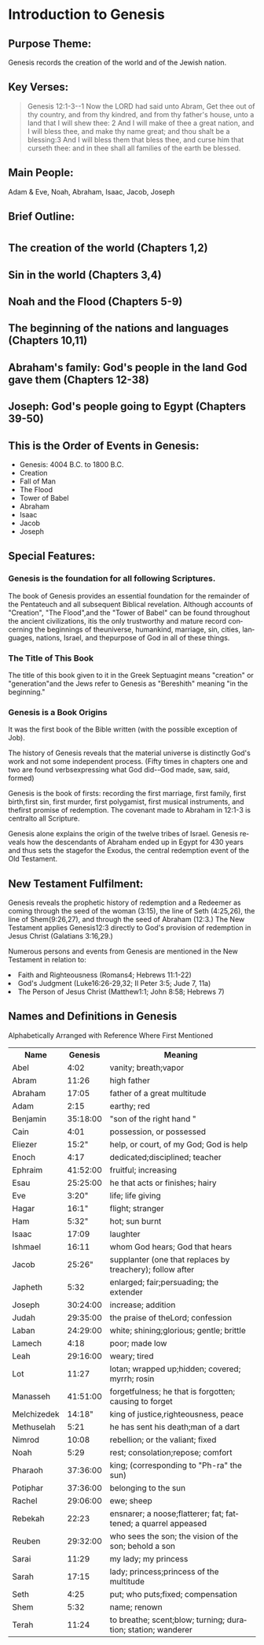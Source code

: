 <h1><span lang='en'>Introduction to Genesis </span></h1>
<h2><span lang='en'>Purpose Theme: </span></h2>
<p><span lang='en'>Genesis records the creation of the world and of the Jewish nation. </span></p>
<h2><span lang='en'>Key Verses: </span></h2>
<blockquote><span lang='en'>Genesis 12:1-3--1 Now the LORD had said unto Abram&#44; Get thee out of thy country&#44; and from thy kindred&#44; and from thy father's house&#44; unto a land that I will shew thee: 2 And I will make of thee a great nation&#44; and I will bless thee&#44; and make thy name great; and thou shalt be a blessing:3 And I will bless them that bless thee&#44; and curse him that curseth thee: and in thee shall all families of the earth be blessed. </span></blockquote>
<h2><span lang='en'>Main People: </span></h2>
<p><span lang='en'>Adam &amp; Eve&#44; Noah&#44; Abraham&#44; Isaac&#44; Jacob&#44; Joseph </span></p>
<h2><span lang='en'>Brief Outline: </span></h2>
<div class='emb-outline'>
<h1/>
<h2><span lang='en'>The creation of the world (Chapters 1&#44;2) </span></h2>
<h2><span lang='en'>Sin in the world (Chapters 3&#44;4) </span></h2>
<h2><span lang='en'>Noah and the Flood (Chapters 5-9) </span></h2>
<h2><span lang='en'>The beginning of the nations and languages (Chapters 10&#44;11) </span></h2>
<h2><span lang='en'>Abraham&apos;s family: God&apos;s people in the land God gave them (Chapters 12-38) </span></h2>
<h2><span lang='en'>Joseph: God&apos;s people going to Egypt (Chapters 39-50) </span></h2>
</div>

<h2><span lang='en'>This is the Order of Events in Genesis: </span></h2><ul>
<li><span lang='en'>Genesis: 4004 B.C. to 1800 B.C. </span></li>
<li><span lang='en'>Creation </span></li>
<li><span lang='en'>Fall of Man </span></li>
<li><span lang='en'>The Flood </span></li>
<li><span lang='en'>Tower of Babel </span></li>
<li><span lang='en'>Abraham </span></li>
<li><span lang='en'>Isaac </span></li>
<li><span lang='en'>Jacob </span></li>
<li><span lang='en'>Joseph </span></li>
</ul>
<h2><span lang='en'>Special Features: </span></h2>
<h3><span lang='en'>Genesis is the foundation for all following Scriptures. </span></h3>
<p><span lang='en'>The book of Genesis provides an essential foundation for the remainder of the Pentateuch and all subsequent Biblical revelation. Although accounts of &quot;Creation&quot;&#44; &quot;The Flood&quot;&#44;and the &quot;Tower of Babel&quot; can be found throughout the ancient civilizations&#44; itis the only trustworthy and mature record concerning the beginnings of theuniverse&#44; humankind&#44; marriage&#44; sin&#44; cities&#44; languages&#44; nations&#44; Israel&#44; and thepurpose of God in all of these things. </span></p>
<h3><span lang='en'>The Title of This Book </span></h3>
<p><span lang='en'>The title of this book given to it in the Greek Septuagint means &quot;creation&quot; or &quot;generation&quot;and the Jews refer to Genesis as &quot;Bereshith&quot; meaning &quot;in the beginning.&quot; </span></p>
<h3><span lang='en'>Genesis is a Book Origins </span></h3>
<p><span lang='en'>It was the first book of the Bible written (with the possible exception of Job). </span></p>
<p><span lang='en'>The history of Genesis reveals that the material universe is distinctly God&apos;s work and not some independent process. (Fifty times in chapters one and two are found verbsexpressing what God did--God made&#44; saw&#44; said&#44; formed) </span></p>
<p><span lang='en'>Genesis is the book of firsts: recording the first marriage&#44; first family&#44; first birth&#44;first sin&#44; first murder&#44; first polygamist&#44; first musical instruments&#44; and thefirst promise of redemption. The covenant made to Abraham in 12:1-3 is centralto all Scripture. </span></p>
<p><span lang='en'>Genesis alone explains the origin of the twelve tribes of Israel. Genesis reveals how the descendants of Abraham ended up in Egypt for 430 years and thus sets the stagefor the Exodus&#44; the central redemption event of the Old Testament. </span></p>
<h2><span lang='en'>New Testament Fulfilment: </span></h2>
<p><span lang='en'>Genesis reveals the prophetic history of redemption and a Redeemer as coming through the seed of the woman (3:15)&#44; the line of Seth (4:25&#44;26)&#44; the line of Shem(9:26&#44;27)&#44; and through the seed of Abraham (12:3.) The New Testament applies Genesis12:3 directly to God&apos;s provision of redemption in Jesus Christ (Galatians 3:16&#44;29.) </span></p>
<p><span lang='en'>Numerous persons and events from Genesis are mentioned in the New Testament in relation to: </span></p>
<li><span lang='en'>Faith and Righteousness (Romans4; Hebrews 11:1-22) </span></li>
<li><span lang='en'>God&apos;s Judgment (Luke16:26-29&#44;32; II Peter 3:5; Jude 7&#44; 11a) </span></li>
<li><span lang='en'>The Person of Jesus Christ (Matthew1:1; John 8:58; Hebrews 7) </span></li>
<h2><span lang='en'>Names and Definitions in Genesis </span></h2>
<p><span lang='en'>Alphabetically Arranged with Reference Where First Mentioned </span></p><table><tr>
<th><span lang='en'>Name </span></th>
<th><span lang='en'>Genesis </span></th>
<th><span lang='en'>Meaning </span></th></tr><tr>
<td><span lang='en'>Abel </span></td>
<td><span lang='en'>4:02 </span></td>
<td><span lang='en'>vanity; breath;vapor </span></td></tr><tr>
<td><span lang='en'>Abram </span></td>
<td><span lang='en'>11:26 </span></td>
<td><span lang='en'>high father </span></td></tr><tr>
<td><span lang='en'>Abraham </span></td>
<td><span lang='en'>17:05 </span></td>
<td><span lang='en'>father of a great multitude </span></td></tr><tr>
<td><span lang='en'>Adam </span></td>
<td><span lang='en'>2:15 </span></td>
<td><span lang='en'>earthy; red </span></td></tr><tr>
<td><span lang='en'>Benjamin </span></td>
<td><span lang='en'>35:18:00 </span></td>
<td><span lang='en'>"son of the right hand " </span></td></tr><tr>
<td><span lang='en'>Cain </span></td>
<td><span lang='en'>4:01 </span></td>
<td><span lang='en'>possession&#44; or possessed </span></td></tr><tr>
<td><span lang='en'>Eliezer </span></td>
<td><span lang='en'>15:2" </span></td>
<td><span lang='en'>help&#44; or court&#44; of my God; God is help </span></td></tr><tr>
<td><span lang='en'>Enoch </span></td>
<td><span lang='en'>4:17 </span></td>
<td><span lang='en'>dedicated;disciplined; teacher </span></td></tr><tr>
<td><span lang='en'>Ephraim </span></td>
<td><span lang='en'>41:52:00 </span></td>
<td><span lang='en'>fruitful; increasing </span></td></tr><tr>
<td><span lang='en'>Esau </span></td>
<td><span lang='en'>25:25:00 </span></td>
<td><span lang='en'>he that acts or finishes; hairy </span></td></tr><tr>
<td><span lang='en'>Eve </span></td>
<td><span lang='en'>3:20" </span></td>
<td><span lang='en'>life; life giving </span></td></tr><tr>
<td><span lang='en'>Hagar </span></td>
<td><span lang='en'>16:1" </span></td>
<td><span lang='en'>flight; stranger </span></td></tr><tr>
<td><span lang='en'>Ham </span></td>
<td><span lang='en'>5:32" </span></td>
<td><span lang='en'>hot; sun burnt </span></td></tr><tr>
<td><span lang='en'>Isaac </span></td>
<td><span lang='en'>17:09 </span></td>
<td><span lang='en'>laughter </span></td></tr><tr>
<td><span lang='en'>Ishmael </span></td>
<td><span lang='en'>16:11 </span></td>
<td><span lang='en'>whom God hears; God that hears </span></td></tr><tr>
<td><span lang='en'>Jacob </span></td>
<td><span lang='en'>25:26" </span></td>
<td><span lang='en'>supplanter (one that replaces by treachery); follow after </span></td></tr><tr>
<td><span lang='en'>Japheth </span></td>
<td><span lang='en'>5:32 </span></td>
<td><span lang='en'>enlarged; fair;persuading; the extender </span></td></tr><tr>
<td><span lang='en'>Joseph </span></td>
<td><span lang='en'>30:24:00 </span></td>
<td><span lang='en'>increase; addition </span></td></tr><tr>
<td><span lang='en'>Judah </span></td>
<td><span lang='en'>29:35:00 </span></td>
<td><span lang='en'>the praise of theLord; confession </span></td></tr><tr>
<td><span lang='en'>Laban </span></td>
<td><span lang='en'>24:29:00 </span></td>
<td><span lang='en'>white; shining;glorious; gentle; brittle </span></td></tr><tr>
<td><span lang='en'>Lamech </span></td>
<td><span lang='en'>4:18 </span></td>
<td><span lang='en'>poor; made low </span></td></tr><tr>
<td><span lang='en'>Leah </span></td>
<td><span lang='en'>29:16:00 </span></td>
<td><span lang='en'>weary; tired </span></td></tr><tr>
<td><span lang='en'>Lot </span></td>
<td><span lang='en'>11:27 </span></td>
<td><span lang='en'>lotan; wrapped up;hidden; covered; myrrh; rosin </span></td></tr><tr>
<td><span lang='en'>Manasseh </span></td>
<td><span lang='en'>41:51:00 </span></td>
<td><span lang='en'>forgetfulness; he that is forgotten; causing to forget </span></td></tr><tr>
<td><span lang='en'>Melchizedek </span></td>
<td><span lang='en'>14:18" </span></td>
<td><span lang='en'>king of justice&#44;righteousness&#44; peace </span></td></tr><tr>
<td><span lang='en'>Methuselah </span></td>
<td><span lang='en'>5:21 </span></td>
<td><span lang='en'>he has sent his death;man of a dart </span></td></tr><tr>
<td><span lang='en'>Nimrod </span></td>
<td><span lang='en'>10:08 </span></td>
<td><span lang='en'>rebellion; or the valiant; fixed </span></td></tr><tr>
<td><span lang='en'>Noah </span></td>
<td><span lang='en'>5:29 </span></td>
<td><span lang='en'>rest; consolation;repose; comfort </span></td></tr><tr>
<td><span lang='en'>Pharaoh </span></td>
<td><span lang='en'>37:36:00 </span></td>
<td><span lang='en'>king; (corresponding to &quot;Ph-ra&quot; the sun) </span></td></tr><tr>
<td><span lang='en'>Potiphar </span></td>
<td><span lang='en'>37:36:00 </span></td>
<td><span lang='en'>belonging to the sun </span></td></tr><tr>
<td><span lang='en'>Rachel </span></td>
<td><span lang='en'>29:06:00 </span></td>
<td><span lang='en'>ewe; sheep </span></td></tr><tr>
<td><span lang='en'>Rebekah </span></td>
<td><span lang='en'>22:23 </span></td>
<td><span lang='en'>ensnarer; a noose;flatterer; fat; fattened; a quarrel appeased </span></td></tr><tr>
<td><span lang='en'>Reuben </span></td>
<td><span lang='en'>29:32:00 </span></td>
<td><span lang='en'>who sees the son; the vision of the son; behold a son </span></td></tr><tr>
<td><span lang='en'>Sarai </span></td>
<td><span lang='en'>11:29 </span></td>
<td><span lang='en'>my lady; my princess </span></td></tr><tr>
<td><span lang='en'>Sarah </span></td>
<td><span lang='en'>17:15 </span></td>
<td><span lang='en'>lady; princess;princess of the multitude </span></td></tr><tr>
<td><span lang='en'>Seth </span></td>
<td><span lang='en'>4:25 </span></td>
<td><span lang='en'>put; who puts;fixed; compensation </span></td></tr><tr>
<td><span lang='en'>Shem </span></td>
<td><span lang='en'>5:32 </span></td>
<td><span lang='en'>name; renown </span></td></tr><tr>
<td><span lang='en'>Terah </span></td>
<td><span lang='en'>11:24 </span></td>
<td><span lang='en'>to breathe; scent;blow; turning; duration; station; wanderer </span></td></table>
